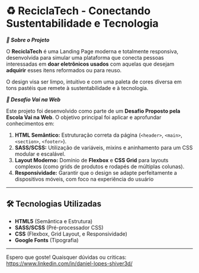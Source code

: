 # ♻️ ReciclaTech - Conectando Sustentabilidade e Tecnologia

***🍃 Sobre o Projeto***

O **ReciclaTech** é uma Landing Page moderna e totalmente responsiva, desenvolvida para simular uma plataforma que conecta pessoas interessadas em **doar eletrônicos usados** com aquelas que desejam **adquirir** esses itens reformados ou para reuso.

O design visa ser limpo, intuitivo e com uma paleta de cores diversa em tons pastéis que remete à sustentabilidade e à tecnologia.

***🎯 Desafio Vai na Web***

Este projeto foi desenvolvido como parte de um **Desafio Proposto pela Escola Vai na Web**. O objetivo principal foi aplicar e aprofundar conhecimentos em:

1.  **HTML Semântico:** Estruturação correta da página (`<header>`, `<main>`, `<section>`, `<footer>`).
2.  **SASS/SCSS:** Utilização de variáveis, mixins e aninhamento para um CSS modular e escalável.
3.  **Layout Moderno:** Domínio de **Flexbox** e **CSS Grid** para layouts complexos (como grids de produtos e rodapés de múltiplas colunas).
4.  **Responsividade:** Garantir que o design se adapte perfeitamente a dispositivos móveis, com foco na experiência do usuário

---

## 🛠 Tecnologias Utilizadas

* **HTML5** (Semântica e Estrutura)
* **SASS/SCSS** (Pré-processador CSS)
* **CSS** (Flexbox, Grid Layout, e Responsividade)
* **Google Fonts** (Tipografia)

---
Espero que goste! Quaisquer dúvidas ou criticas: https://www.linkedin.com/in/daniel-lopes-shiver3d/
